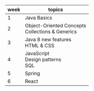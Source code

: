 | week | topics                                             |
| ---- | -------------------------------------------------- |
| 1    | Java Basics                                        |
| 2    | Object-Oriented Concepts<br>Collections & Generics |
| 3    | Java 8 new features<br>HTML & CSS                  |
| 4    | JavaScript<br>Design patterns<br>SQL               |
| 5    | Spring                                             |
| 6    | React                                              |